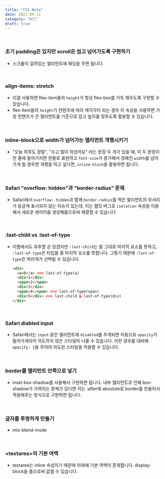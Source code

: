 ```yaml
---
title: "CSS Note"
date: 2021-09-11
category: "All"
draft: true
---
```


<br />

### 초기 padding은 있지만 scroll은 씹고 넘어가도록 구현하기

- 스크롤이 걸려있는 엘리먼트에 패딩을 주면 됩니다.

<br />

### align-items: stretch

- 이걸 사용하면 flex-item들의 `height`가 항상 flex-box를 가득 채우도록 구현할 수 있습니다.  
- flex-item들의 `height`가 컨텐츠에 따라 제각각이 되는 경우 이 속성을 사용하면 가장 컨텐츠가 큰 엘리먼트를 기준으로 잡고 높이를 맞추도록 활용할 수 있습니다.

<br />

### inline-block으로 width가 넘어가는 엘리먼트 개행시키기

- "오늘 하루도 정말", "수고 많이 하셨어요" 라는 문장 두 개가 있을 때, 이 두 문장이 한 줄에 들어가지면 한줄로 표현하고 `font-size`가 증가해서 정해진 `width`를 넘어가게 될 경우엔 개행을 하고 싶다면, `inline-block`을 활용하면 됩니다.

<br />

### Safari "overflow: hidden"과 "border-radius" 문제

- Safari에서 `overflow: hidden`과 함께 `border-radius`를 먹은 엘리먼트의 모서리가 둥글게 표시되지 않는 이슈가 있는데, 이는 웹킷 버그로 `isolation` 속성을 이용해서 새로운 레이어를 생성해줌으로써 해결할 수 있습니다

<br />

### :last-child vs :last-of-type

- 이름에서도 유추할 순 있겠지만 `:last-child`는 말 그대로 마지막 요소를 뜻하고, `:last-of-type`은 타입들 중 마지막 요소를 뜻합니다. 그렇기 때문에 `:last-of-type`은 여러개가 선택될 수 있습니다.

  ```html
  <div>
    <a>0</a> <<< last-of-type(a)
    <div>1</div>
    <span>2</span>
    <div>3</div>
    <span>4</span> <<< last-of-type(span)
    <div>5</div> <<< last-child & last-of-type(div)
  </div>
  ```

<br />

### Safari diabled input

- Safari에서는 `input` 같은 엘리먼트에 `disabled`를 주게되면 자동으로 `opacity`가 들어가게되어 의도하지 않은 스타일이 나올 수 있습니다. 이런 경우를 대비해 `opacity: 1`을 주어야 의도한 스타일을 적용할 수 있습니다.

<br />

### border를 엘리먼트 안쪽으로 넣기

- inset box-shadow를 사용해서 구현하면 됩니다. 내부 엘리먼트로 인해 box-shadow가 가려지는 문제가 있다면 이는 :after에 absolute로 border를 만들어서 적용해주는 방식으로 구현하면 됩니다.

<br />

### 글자를 투명하게 만들기

- mix-blend-mode

<br />

### \<textarea\>의 기본 여백

- textarea는 inline 속성이기 때문에 아래에 기본 여백이 존재합니다. display: block을 줌으로써 없앨 수 있습니다.
